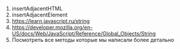 1. insertAdjacentHTML
2. insertAdjacentElement
3. https://learn.javascript.ru/string
4. https://developer.mozilla.org/en-US/docs/Web/JavaScript/Reference/Global_Objects/String
5. Посмотреть все методы которые мы написали более детально